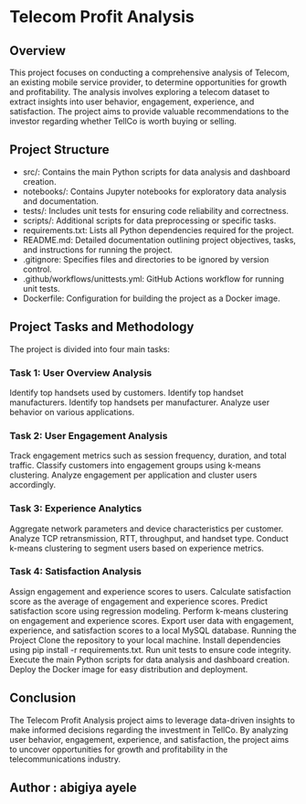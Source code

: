 # Telecom Profit Analysis

## Overview

This project focuses on conducting a comprehensive analysis of Telecom, an existing mobile service provider, to determine opportunities for growth and profitability. The analysis involves exploring a telecom dataset to extract insights into user behavior, engagement, experience, and satisfaction. The project aims to provide valuable recommendations to the investor regarding whether TellCo is worth buying or selling.

## Project Structure

- src/: Contains the main Python scripts for data analysis and dashboard creation.
- notebooks/: Contains Jupyter notebooks for exploratory data analysis and documentation.
- tests/: Includes unit tests for ensuring code reliability and correctness.
- scripts/: Additional scripts for data preprocessing or specific tasks.
- requirements.txt: Lists all Python dependencies required for the project.
- README.md: Detailed documentation outlining project objectives, tasks, and instructions for running the project.
- .gitignore: Specifies files and directories to be ignored by version control.
- .github/workflows/unittests.yml: GitHub Actions workflow for running unit tests.
- Dockerfile: Configuration for building the project as a Docker image.

## Project Tasks and Methodology

The project is divided into four main tasks:

### Task 1: User Overview Analysis
Identify top handsets used by customers.
Identify top handset manufacturers.
Identify top handsets per manufacturer.
Analyze user behavior on various applications.

### Task 2: User Engagement Analysis

Track engagement metrics such as session frequency, duration, and total traffic.
Classify customers into engagement groups using k-means clustering.
Analyze engagement per application and cluster users accordingly.

### Task 3: Experience Analytics

Aggregate network parameters and device characteristics per customer.
Analyze TCP retransmission, RTT, throughput, and handset type.
Conduct k-means clustering to segment users based on experience metrics.

### Task 4: Satisfaction Analysis

Assign engagement and experience scores to users.
Calculate satisfaction score as the average of engagement and experience scores.
Predict satisfaction score using regression modeling.
Perform k-means clustering on engagement and experience scores.
Export user data with engagement, experience, and satisfaction scores to a local MySQL database.
Running the Project
Clone the repository to your local machine.
Install dependencies using pip install -r requirements.txt.
Run unit tests to ensure code integrity.
Execute the main Python scripts for data analysis and dashboard creation.
Deploy the Docker image for easy distribution and deployment.

## Conclusion

The Telecom Profit Analysis project aims to leverage data-driven insights to make informed decisions regarding the investment in TellCo. By analyzing user behavior, engagement, experience, and satisfaction, the project aims to uncover opportunities for growth and profitability in the telecommunications industry.


## Author : abigiya ayele


